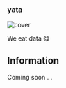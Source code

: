 ### yata

![cover](https://user-images.githubusercontent.com/86202527/123498616-1fb0f680-d5ff-11eb-9f68-3d09ed7da57e.png)


We eat data 😋


## Information

Coming soon . .
